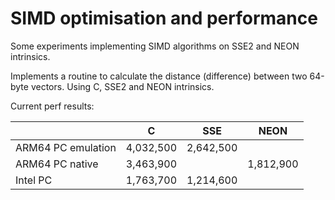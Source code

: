 # SIMD optimisation and performance 

Some experiments implementing SIMD algorithms on SSE2 and NEON intrinsics.

Implements a routine to calculate the distance (difference) between two 64-byte vectors. Using C, SSE2 and NEON intrinsics.

Current perf results:

| | C	| SSE	| NEON |
| --- | ---	| ---	| --- |
| ARM64 PC emulation	| 4,032,500	| 2,642,500	| |
| ARM64 PC native	| 3,463,900	| | 1,812,900 |
| Intel PC | 1,763,700	| 1,214,600	 | |
